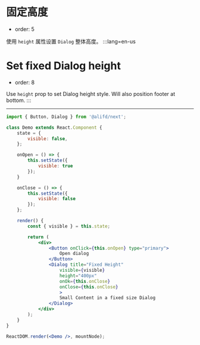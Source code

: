 # 固定高度

- order: 5

使用 `height` 属性设置 `Dialog` 整体高度。
:::lang=en-us
# Set fixed Dialog height

- order: 8

Use `height` prop to set Dialog height style. Will also position footer at bottom.
:::

---

````jsx
import { Button, Dialog } from '@alifd/next';

class Demo extends React.Component {
    state = {
        visible: false,
    };

    onOpen = () => {
        this.setState({
            visible: true
        });
    }

    onClose = () => {
        this.setState({
            visible: false
        });
    };

    render() {
        const { visible } = this.state;

        return (
            <div>
                <Button onClick={this.onOpen} type="primary">
                    Open dialog
                </Button>
                <Dialog title="Fixed Height"
                    visible={visible}
                    height="400px"
                    onOk={this.onClose}
                    onClose={this.onClose}
                    >
                    Small Content in a fixed size Dialog
                </Dialog>
            </div>
        );
    }
}

ReactDOM.render(<Demo />, mountNode);
````
